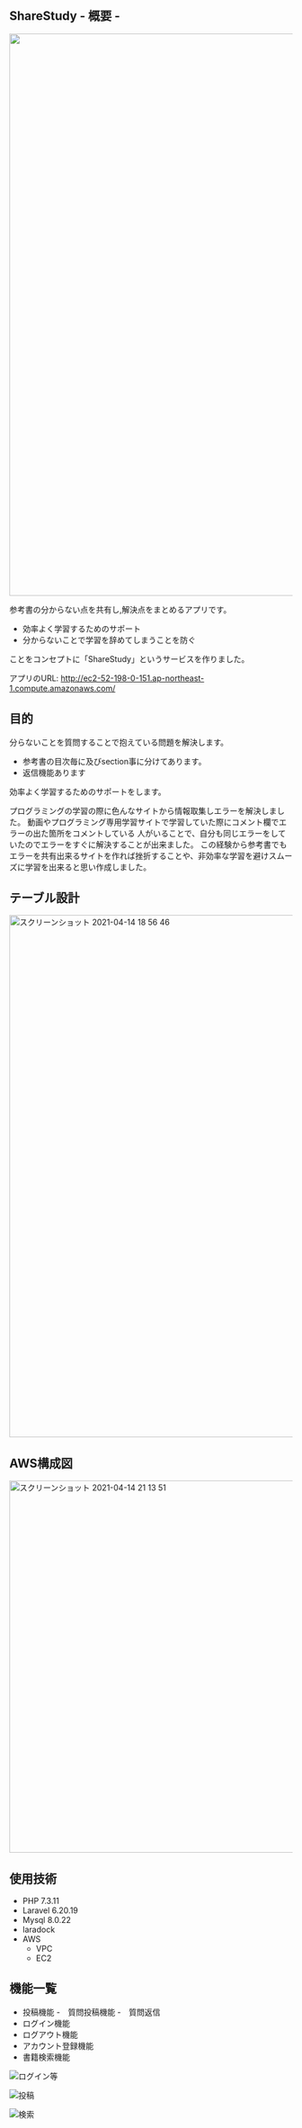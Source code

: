 ##  ShareStudy - 概要 -


<img width="700" height="1000" src="https://user-images.githubusercontent.com/40953175/114412255-e3691f00-9be7-11eb-88dd-f4a9e332d516.png">



参考書の分からない点を共有し,解決点をまとめるアプリです。



- 効率よく学習するためのサポート
- 分からないことで学習を辞めてしまうことを防ぐ

ことをコンセプトに「ShareStudy」というサービスを作りました。

アプリのURL: http://ec2-52-198-0-151.ap-northeast-1.compute.amazonaws.com/

## 目的


分らないことを質問することで抱えている問題を解決します。

 - 参考書の目次毎に及びsection事に分けてあります。
 - 返信機能あります


効率よく学習するためのサポートをします。


プログラミングの学習の際に色んなサイトから情報取集しエラーを解決しました。
動画やプログラミング専用学習サイトで学習していた際にコメント欄でエラーの出た箇所をコメントしている
人がいることで、自分も同じエラーをしていたのでエラーをすぐに解決することが出来ました。
この経験から参考書でもエラーを共有出来るサイトを作れば挫折することや、非効率な学習を避けスムーズに学習を出来ると思い作成しました。



## テーブル設計

 <img width="929" alt="スクリーンショット 2021-04-14 18 56 46" src="https://user-images.githubusercontent.com/40953175/114692522-a883fa00-9d53-11eb-8a6d-258cc240294e.png">
 
 ## AWS構成図
 
 <img width="662" alt="スクリーンショット 2021-04-14 21 13 51" src="https://user-images.githubusercontent.com/40953175/114708492-5ef0da80-9d66-11eb-95c9-347aacb81877.png">


## 使用技術

- PHP 7.3.11 
- Laravel 6.20.19
- Mysql 8.0.22
- laradock
- AWS
  - VPC
  - EC2

## 機能一覧
- 投稿機能
 -　質問投稿機能
 -　質問返信
- ログイン機能
- ログアウト機能
- アカウント登録機能
- 書籍検索機能



![ログイン等](https://user-images.githubusercontent.com/40953175/114813309-d2d5c600-9dec-11eb-9176-3ee90dc96729.gif)



![投稿](https://user-images.githubusercontent.com/40953175/114813145-6ce93e80-9dec-11eb-9ef5-c6639c752c5f.gif)

![検索](https://user-images.githubusercontent.com/40953175/114813794-cbfb8300-9ded-11eb-8b5d-220ada471eec.gif)
